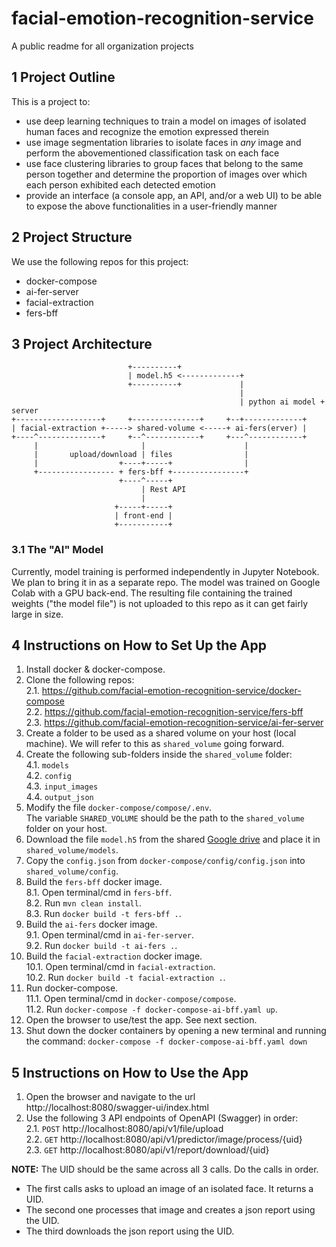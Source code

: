# facial-emotion-recognition-service
A public readme for all organization projects

## 1 Project Outline
This is a project to:
- use deep learning techniques to train a model on images of isolated human faces and recognize the emotion expressed therein
- use image segmentation libraries to isolate faces in _any_ image and perform the abovementioned classification task on each face
- use face clustering libraries to group faces that belong to the same person together and determine the proportion of images over which each person exhibited each detected emotion
- provide an interface (a console app, an API, and/or a web UI) to be able to expose the above functionalities in a user-friendly manner

## 2 Project Structure
We use the following repos for this project:
- docker-compose
- ai-fer-server
- facial-extraction
- fers-bff

## 3 Project Architecture
```
                          +----------+
                          | model.h5 <-------------+
                          +----------+             | 
                                                   |
                                                   | python ai model + server
+-------------------+     +---------------+     +--+-------------+  
| facial-extraction +-----> shared-volume <-----+ ai-fers(erver) |  
+----^--------------+     +--^------------+     +---^------------+  
     |                       |                      |
     |       upload/download | files                | 
     |                  +----+-----+                |
     +----------------- + fers-bff +----------------+
                        +----^-----+
                             | Rest API
                             |
                       +-----+-----+
                       | front-end |
                       +-----------+
```

### 3.1 The "AI" Model
Currently, model training is performed independently in Jupyter Notebook. We plan to bring it in as a separate repo. 
The model was trained on Google Colab with a GPU back-end. 
The resulting file containing the trained weights ("the model file") is not uploaded to this repo as it can get fairly large in size.

## 4 Instructions on How to Set Up the App
1. Install docker & docker-compose.
2. Clone the following repos:  
  2.1. https://github.com/facial-emotion-recognition-service/docker-compose  
  2.2. https://github.com/facial-emotion-recognition-service/fers-bff  
  2.3. https://github.com/facial-emotion-recognition-service/ai-fer-server
3. Create a folder to be used as a shared volume on your host (local machine). We will refer to this as `shared_volume` going forward.
4. Create the following sub-folders inside the `shared_volume` folder:  
  4.1. `models`  
  4.2. `config`  
  4.3. `input_images`  
  4.4. `output_json`
5. Modify the file `docker-compose/compose/.env`.  
   The variable `SHARED_VOLUME` should be the path to the `shared_volume` folder on your host. 
6. Download the file `model.h5` from the shared [Google drive](https://drive.google.com/file/d/1Mf0__74ZPcseefAQvaK-y3_TQEyplGXX/view?usp=drive_link) and place it in `shared_volume/models`.
7. Copy the `config.json` from `docker-compose/config/config.json` into `shared_volume/config`.
8. Build the `fers-bff` docker image.  
  8.1. Open terminal/cmd in `fers-bff`.  
  8.2. Run `mvn clean install`.  
  8.3. Run `docker build -t fers-bff .`.
9. Build the `ai-fers` docker image.  
  9.1. Open terminal/cmd in `ai-fer-server`.  
  9.2. Run `docker build -t ai-fers .`.
10. Build the `facial-extraction` docker image.  
  10.1. Open terminal/cmd in `facial-extraction`.  
  10.2. Run `docker build -t facial-extraction .`.  
11. Run docker-compose.  
  11.1. Open terminal/cmd in `docker-compose/compose`.  
  11.2. Run `docker-compose -f docker-compose-ai-bff.yaml up`.
12. Open the browser to use/test the app. See next section.
13. Shut down the docker containers by opening a new terminal and running the command: `docker-compose -f docker-compose-ai-bff.yaml down`

## 5 Instructions on How to Use the App
1. Open the browser and navigate to the url http://localhost:8080/swagger-ui/index.html
2. Use the following 3 API endpoints of OpenAPI (Swagger) in order:  
  2.1. `POST` http://localhost:8080/api/v1/file/upload  
  2.2. `GET` http://localhost:8080/api/v1/predictor/image/process/{uid}  
  2.3. `GET` http://localhost:8080/api/v1/report/download/{uid}

**NOTE:** The UID should be the same across all 3 calls. Do the calls in order. 
- The first calls asks to upload an image of an isolated face. It returns a UID.
- The second one processes that image and creates a json report using the UID.
- The third downloads the json report using the UID.
